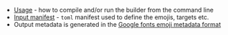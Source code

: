 - [Usage](./usage.md) - how to compile and/or run the builder from the command line
- [Input manifest](./input-manifest.md) - `toml` manifest used to define the emojis, targets etc.
- Output metadata is generated in the [Google fonts emoji metadata format](https://github.com/googlefonts/emoji-metadata)
